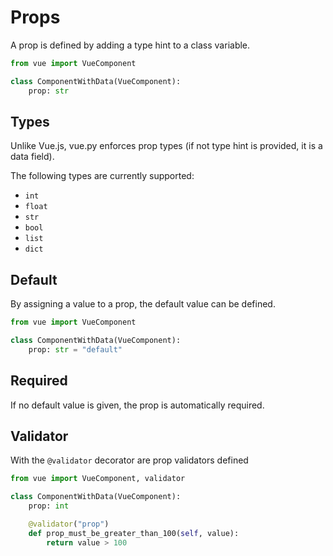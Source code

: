 # Props
A prop is defined by adding a type hint to a class variable.
```python
from vue import VueComponent

class ComponentWithData(VueComponent):
    prop: str
```

## Types
Unlike Vue.js, vue.py enforces prop types (if not type hint is provided, it is a data field).

The following types are currently supported:
* `int`
* `float`
* `str`
* `bool`
* `list`
* `dict`

## Default
By assigning a value to a prop, the default value can be defined.
```python
from vue import VueComponent

class ComponentWithData(VueComponent):
    prop: str = "default"
```

## Required
If no default value is given, the prop is automatically required.

## Validator
With the `@validator` decorator are prop validators defined
```python
from vue import VueComponent, validator

class ComponentWithData(VueComponent):
    prop: int

    @validator("prop")
    def prop_must_be_greater_than_100(self, value):
        return value > 100
```
